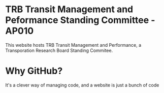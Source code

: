 # TRB Transit Management and Peformance Standing Committee - AP010

This website hosts TRB Transit Management and Performance, a Transporation Research Board Standing Commitee.  

# Why GitHub?  

It's a clever way of managing code, and a website is just a bunch of code

